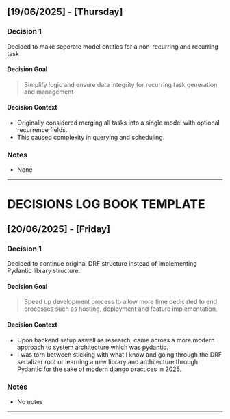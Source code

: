 ## [19/06/2025] - [Thursday]

### Decision 1
Decided to make seperate model entities for a non-recurring and recurring task
#### Decision Goal
> Simplify logic and ensure data integrity for recurring task generation and management
#### Decision Context
* Originally considered merging all tasks into a single model with optional recurrence fields.
* This caused complexity in querying and scheduling.

### Notes
- None
---
# DECISIONS LOG BOOK TEMPLATE
## [20/06/2025] - [Friday]

### Decision 1
Decided to continue original DRF structure instead of implementing Pydantic library structure.
#### Decision Goal
> Speed up development process to allow more time dedicated to end processes such as hosting, deployment and feature implementation.
#### Decision Context
* Upon backend setup aswell as research, came across a more modern approach to system architecture which was pydantic.
* I was torn between sticking with what I know and going through the DRF serializer root or learning a new library and architecture through Pydantic for the sake of modern django practices in 2025.

### Notes
- No notes
---
